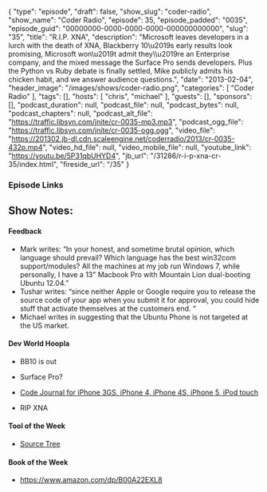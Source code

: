 {
  "type": "episode",
  "draft": false,
  "show_slug": "coder-radio",
  "show_name": "Coder Radio",
  "episode": 35,
  "episode_padded": "0035",
  "episode_guid": "00000000-0000-0000-0000-000000000000",
  "slug": "35",
  "title": "R.I.P. XNA",
  "description": "Microsoft leaves developers in a lurch with the death of XNA, Blackberry 10\u2019s early results look promising, Microsoft won\u2019t admit they\\\u2019re an Enterprise company, and the mixed message the Surface Pro sends developers. Plus the Python vs Ruby debate is finally settled, Mike publicly admits his chicken habit, and we answer audience questions.",
  "date": "2013-02-04",
  "header_image": "/images/shows/coder-radio.png",
  "categories": [
    "Coder Radio"
  ],
  "tags": [],
  "hosts": [
    "chris",
    "michael"
  ],
  "guests": [],
  "sponsors": [],
  "podcast_duration": null,
  "podcast_file": null,
  "podcast_bytes": null,
  "podcast_chapters": null,
  "podcast_alt_file": "https://traffic.libsyn.com/jnite/cr-0035-mp3.mp3",
  "podcast_ogg_file": "https://traffic.libsyn.com/jnite/cr-0035-ogg.ogg",
  "video_file": "https://201302.jb-dl.cdn.scaleengine.net/coderradio/2013/cr-0035-432p.mp4",
  "video_hd_file": null,
  "video_mobile_file": null,
  "youtube_link": "https://youtu.be/5P31qbUHYD4",
  "jb_url": "/31286/r-i-p-xna-cr-35/index.html",
  "fireside_url": "/35"
}


### Episode Links

## Show Notes:

#### Feedback

  * Mark writes: “In your honest, and sometime brutal opinion, which language should prevail? Which language has the best win32com support/modules? All the machines at my job run Windows 7, while personally, I have a 13" Macbook Pro with Mountain Lion dual-booting Ubuntu 12.04.”
  * Tushar writes: “since neither Apple or Google require you to release the source code of your app when you submit it for approval, you could hide stuff that activate themselves at the customers end. “
  * Michael writes in suggesting that the Ubuntu Phone is not targeted at the US market. 

#### Dev World Hoopla

  * BB10 is out
  * Surface Pro?

  * [Code Journal for iPhone 3GS, iPhone 4, iPhone 4S, iPhone 5, iPod touch](https://itunes.apple.com/us/app/code-journal/id570589448f4f5.html?mt=8\\%22)

  * RIP XNA

#### Tool of the Week

  * [Source Tree](http://www.sourcetreeapp.com/index.html)

#### Book of the Week

  * <https://www.amazon.com/dp/B00A22EXL8>


